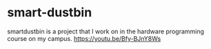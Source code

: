 # smart-dustbin
smartdustbin is a project that I work on in the hardware programming course on my campus.
https://youtu.be/Bfy-BJnY8Ws
